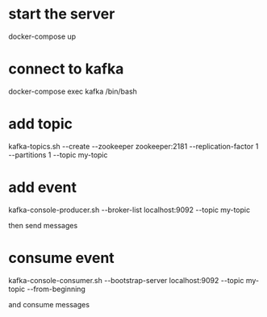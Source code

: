 # start the server 
docker-compose up

# connect to kafka 
docker-compose exec kafka /bin/bash

# add topic
kafka-topics.sh --create --zookeeper zookeeper:2181 --replication-factor 1 --partitions 1 --topic my-topic


# add event 
kafka-console-producer.sh --broker-list localhost:9092 --topic my-topic

then send messages

# consume event
kafka-console-consumer.sh --bootstrap-server localhost:9092 --topic my-topic --from-beginning

and consume messages

